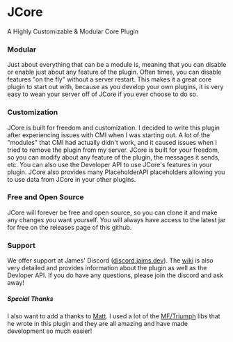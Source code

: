 # JCore
A Highly Customizable & Modular Core Plugin

### Modular
Just about everything that can be a module is, meaning that you can disable or enable just about any feature of the plugin. Often times, you can
disable features "on the fly" without a server restart. This makes it a great core plugin to start out with, because as you develop your own
plugins, it is very easy to wean your server off of JCore if you ever choose to do so. 

### Customization
JCore is built for freedom and customization. I decided to write this plugin after experiencing issues with CMI when I was starting out. 
A lot of the "modules" that CMI had actually didn't work, and it caused issues when I tried to remove the plugin from my server. 
JCore is built for your freedom, so you can modify about any feature of the plugin, the messages it sends, etc. You can also use the Developer API
to use JCore's features in your plugin. JCore also provides many PlaceholderAPI placeholders allowing you to use data from JCore in your other 
plugins.

### Free and Open Source
JCore will forever be free and open source, so you can clone it and make any changes you want yourself. You will always have access to the latest
jar for free on the releases page of this github.

### Support
We offer support at James' Discord ([discord.jaims.dev](https://discord.jaims.dev)). The [wiki](https://github.com/Jaimss/jcore/wiki) is also 
very detailed and provides information about the plugin as well as the Devloper API. If you do have any questions, please join the discord and
ask away!

##### Special Thanks
I also want to add a thanks to [Matt](https://github.com/ipsk). I used a lot of the [MF/Triumph](https://github.com/TriumphDev) libs that he 
wrote in this plugin and they are all amazing and have made development so much easier!